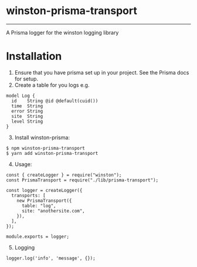 # winston-prisma-transport

---

A Prisma logger for the winston logging library

# Installation

1. Ensure that you have prisma set up in your project. See the Prisma docs for setup.
2. Create a table for you logs e.g.

```
model Log {
  id    String @id @default(cuid())
  time  String
  error String
  site  String
  level String
}
```

3. Install winston-prisma:

```
$ npm winston-prisma-transport
$ yarn add winston-prisma-transport
```

4. Usage:

```
const { createLogger } = require("winston");
const PrismaTransport = require("./lib/prisma-transport");

const logger = createLogger({
  transports: [
    new PrismaTransport({
      table: "log",
      site: "anothersite.com",
    }),
  ],
});

module.exports = logger;

```

5. Logging

```
logger.log('info', 'message', {});
```

